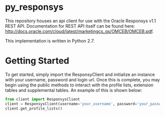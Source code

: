 # py_responsys
This repository houses an api client for use with the Oracle Responsys v1.1 REST API. Documentation
for REST API itself can be found here: http://docs.oracle.com/cloud/latest/marketingcs_gs/OMCEB/OMCEB.pdf.

This implementation is written in Python 2.7.

# Getting Started
To get started, simply import the ResponsyClient and initialize an instance with your username, password
and login url. Once this is complete, you may begin using the public methods to interact with the
profile lists, extension tables and supplemental tables. An example of this is shown below:

```python
from client import ResponsysClient
client = ResponsysClient(username='your_username', password='your_password', login_url='your_login_url')
client.get_profile_lists()
```


